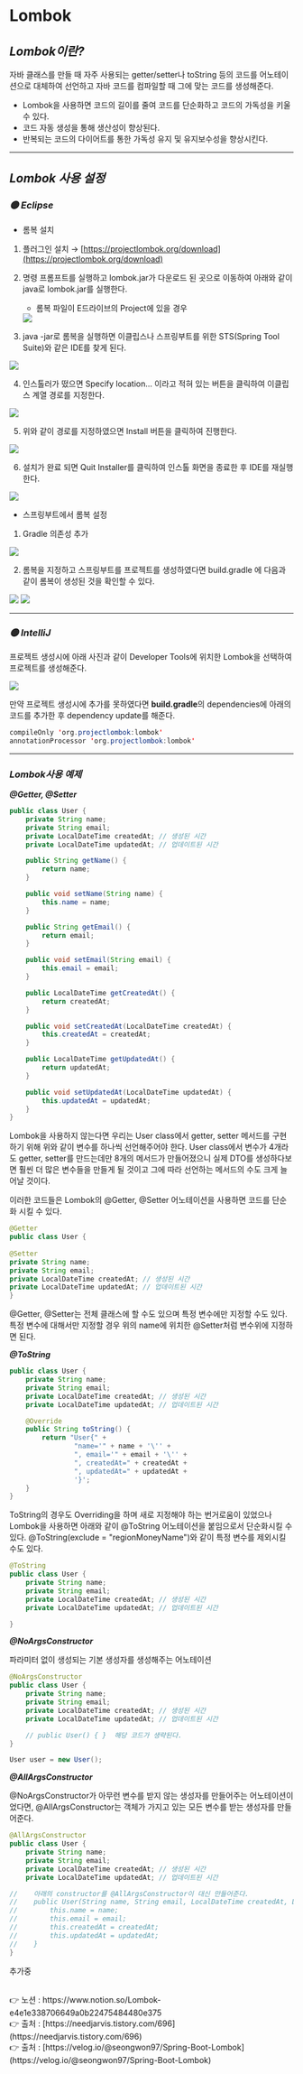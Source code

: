 # Lombok

## *Lombok이란?*

자바 클래스를 만들 때 자주 사용되는 getter/setter나 toString 등의 코드를 어노테이션으로 
대체하여 선언하고 자바 코드를 컴파일할 때 그에 맞는 코드를 생성해준다.

- Lombok을 사용하면 코드의 길이를 줄여 코드를 단순화하고 코드의 가독성을 키울 수 있다.
- 코드 자동 생성을 통해 생산성이 향상된다.
- 반복되는 코드의 다이어트를 통한 가독성 유지 및 유지보수성을 향상시킨다.

---

## *Lombok 사용 설정*

### *🟡 ****Eclipse*****

- 롬복 설치
1. 플러그인 설치 → [https://projectlombok.org/download](https://projectlombok.org/download)
2. 명령 프롬프트를 실행하고 lombok.jar가 다운로드 된 곳으로 이동하여 아래와 같이 java로 lombok.jar를 실행한다.
    - 롬복 파일이 E드라이브의 Project에 있을 경우
    
    <img src="https://s3.us-west-2.amazonaws.com/secure.notion-static.com/9ee1cc85-8197-4947-b1ef-c71acbde6975/Untitled.png?X-Amz-Algorithm=AWS4-HMAC-SHA256&X-Amz-Content-Sha256=UNSIGNED-PAYLOAD&X-Amz-Credential=AKIAT73L2G45EIPT3X45%2F20220616%2Fus-west-2%2Fs3%2Faws4_request&X-Amz-Date=20220616T000504Z&X-Amz-Expires=86400&X-Amz-Signature=0fb711c5a48d0dc6d843bd4a76046bb01425ce1a520323ab7c592afc992a16bc&X-Amz-SignedHeaders=host&response-content-disposition=filename%20%3D%22Untitled.png%22&x-id=GetObject">
    

3. java -jar로 롬복을 실행하면 이클립스나 스프링부트를 위한 STS(Spring Tool Suite)와 같은 IDE를 찾게 된다.

<img src="https://s3.us-west-2.amazonaws.com/secure.notion-static.com/989e0bb7-d174-44d1-8256-eb9d203de2ef/Untitled.png?X-Amz-Algorithm=AWS4-HMAC-SHA256&X-Amz-Content-Sha256=UNSIGNED-PAYLOAD&X-Amz-Credential=AKIAT73L2G45EIPT3X45%2F20220616%2Fus-west-2%2Fs3%2Faws4_request&X-Amz-Date=20220616T000516Z&X-Amz-Expires=86400&X-Amz-Signature=86a04a7e602773585d7f8c438d1aba6dbc1d6ea928483f6d8f02468aab04e78e&X-Amz-SignedHeaders=host&response-content-disposition=filename%20%3D%22Untitled.png%22&x-id=GetObject">

4. 인스톨러가 떴으면 Specify location… 이라고 적혀 있는 버튼을 클릭하여 이클립스 계열 경로를 지정한다.

<img src="https://s3.us-west-2.amazonaws.com/secure.notion-static.com/66fd7d23-e2d6-4c88-9846-33c4a37f4e47/Untitled.png?X-Amz-Algorithm=AWS4-HMAC-SHA256&X-Amz-Content-Sha256=UNSIGNED-PAYLOAD&X-Amz-Credential=AKIAT73L2G45EIPT3X45%2F20220616%2Fus-west-2%2Fs3%2Faws4_request&X-Amz-Date=20220616T000528Z&X-Amz-Expires=86400&X-Amz-Signature=0f19072cf004414acb48c23f2c65edc54a21052944390e6c5af0e3f90b865cc8&X-Amz-SignedHeaders=host&response-content-disposition=filename%20%3D%22Untitled.png%22&x-id=GetObject">

5. 위와 같이 경로를 지정하였으면 Install 버튼을 클릭하여 진행한다.

<img src="https://s3.us-west-2.amazonaws.com/secure.notion-static.com/478c1eab-2b96-45e2-8de9-3efaf033cad7/Untitled.png?X-Amz-Algorithm=AWS4-HMAC-SHA256&X-Amz-Content-Sha256=UNSIGNED-PAYLOAD&X-Amz-Credential=AKIAT73L2G45EIPT3X45%2F20220616%2Fus-west-2%2Fs3%2Faws4_request&X-Amz-Date=20220616T000541Z&X-Amz-Expires=86400&X-Amz-Signature=462c7d48ef2863d165236483a44dfd297cd6639b859e8fcc00f3a1190ff9a8e2&X-Amz-SignedHeaders=host&response-content-disposition=filename%20%3D%22Untitled.png%22&x-id=GetObject">

6. 설치가 완료 되면 Quit Installer를 클릭하여 인스톨 화면을 종료한 후 IDE를 재실행한다.

<img src="https://s3.us-west-2.amazonaws.com/secure.notion-static.com/83e3c0c2-5e7e-4fac-83d1-1468e1accca7/Untitled.png?X-Amz-Algorithm=AWS4-HMAC-SHA256&X-Amz-Content-Sha256=UNSIGNED-PAYLOAD&X-Amz-Credential=AKIAT73L2G45EIPT3X45%2F20220616%2Fus-west-2%2Fs3%2Faws4_request&X-Amz-Date=20220616T000558Z&X-Amz-Expires=86400&X-Amz-Signature=7c3d26ef94205171e281303a217872309c3bf1b6ff9398e6c8e990b3aa1bae55&X-Amz-SignedHeaders=host&response-content-disposition=filename%20%3D%22Untitled.png%22&x-id=GetObject">

- 스프링부트에서 롬복 설정
1. Gradle 의존성 추가

<img src="https://s3.us-west-2.amazonaws.com/secure.notion-static.com/6c51b3fe-a0c7-45a7-9b28-ca0335f86f03/Untitled.png?X-Amz-Algorithm=AWS4-HMAC-SHA256&X-Amz-Content-Sha256=UNSIGNED-PAYLOAD&X-Amz-Credential=AKIAT73L2G45EIPT3X45%2F20220616%2Fus-west-2%2Fs3%2Faws4_request&X-Amz-Date=20220616T000611Z&X-Amz-Expires=86400&X-Amz-Signature=033b092c56b68a1d0a9e72354d0f64f6bededc0c277fc65a45ec599e9ca69792&X-Amz-SignedHeaders=host&response-content-disposition=filename%20%3D%22Untitled.png%22&x-id=GetObject">

2. 롬복을 지정하고 스프링부트를 프로젝트를 생성하였다면 build.gradle 에 다음과 같이 롬복이 생성된 것을 확인할 수 있다.

<img src="https://s3.us-west-2.amazonaws.com/secure.notion-static.com/bf1698c7-f00e-415b-bd66-c62e384ea697/Untitled.png?X-Amz-Algorithm=AWS4-HMAC-SHA256&X-Amz-Content-Sha256=UNSIGNED-PAYLOAD&X-Amz-Credential=AKIAT73L2G45EIPT3X45%2F20220616%2Fus-west-2%2Fs3%2Faws4_request&X-Amz-Date=20220616T000625Z&X-Amz-Expires=86400&X-Amz-Signature=702ff559e5aafa835c9a8c4f977328adc579a00abca6222baa9f9662843145ba&X-Amz-SignedHeaders=host&response-content-disposition=filename%20%3D%22Untitled.png%22&x-id=GetObject">

<img src="https://s3.us-west-2.amazonaws.com/secure.notion-static.com/0f1294af-7193-4324-a1e4-87ddce05782c/Untitled.png?X-Amz-Algorithm=AWS4-HMAC-SHA256&X-Amz-Content-Sha256=UNSIGNED-PAYLOAD&X-Amz-Credential=AKIAT73L2G45EIPT3X45%2F20220616%2Fus-west-2%2Fs3%2Faws4_request&X-Amz-Date=20220616T000656Z&X-Amz-Expires=86400&X-Amz-Signature=45f4d7d339125ab54ef940e47dfef3d324ff58f29612336cde1d38552742cba0&X-Amz-SignedHeaders=host&response-content-disposition=filename%20%3D%22Untitled.png%22&x-id=GetObject">

---

### *🟡 IntelliJ*

프로젝트 생성시에 아래 사진과 같이 Developer Tools에 위치한 Lombok을 선택하여 프로젝트를 생성해준다.

<img src="https://s3.us-west-2.amazonaws.com/secure.notion-static.com/8d3aade2-7bf1-46f0-a3e3-686e2824dfc6/Untitled.png?X-Amz-Algorithm=AWS4-HMAC-SHA256&X-Amz-Content-Sha256=UNSIGNED-PAYLOAD&X-Amz-Credential=AKIAT73L2G45EIPT3X45%2F20220616%2Fus-west-2%2Fs3%2Faws4_request&X-Amz-Date=20220616T000706Z&X-Amz-Expires=86400&X-Amz-Signature=59f1a45a05927fdeccc0f2a875c851907198b6b9e2713abb919f7e6ca892cbdc&X-Amz-SignedHeaders=host&response-content-disposition=filename%20%3D%22Untitled.png%22&x-id=GetObject">

만약 프로젝트 생성시에 추가를 못하였다면 **build.gradle**의 dependencies에 아래의 코드를 추가한 후 dependency update를 해준다.

```java
compileOnly 'org.projectlombok:lombok'
annotationProcessor 'org.projectlombok:lombok'
```

---

### ***Lombok사용 예제***

***@Getter, @Setter***

```java
public class User {
    private String name;
    private String email;
    private LocalDateTime createdAt; // 생성된 시간
    private LocalDateTime updatedAt; // 업데이트된 시간

    public String getName() {
        return name;
    }

    public void setName(String name) {
        this.name = name;
    }

    public String getEmail() {
        return email;
    }

    public void setEmail(String email) {
        this.email = email;
    }

    public LocalDateTime getCreatedAt() {
        return createdAt;
    }

    public void setCreatedAt(LocalDateTime createdAt) {
        this.createdAt = createdAt;
    }

    public LocalDateTime getUpdatedAt() {
        return updatedAt;
    }

    public void setUpdatedAt(LocalDateTime updatedAt) {
        this.updatedAt = updatedAt;
    }
}
```

Lombok을 사용하지 않는다면 우리는 User class에서 getter, setter 메서드를 구현하기 위해 
위와 같이 변수를 하나씩 선언해주어야 한다. User class에서 변수가 4개라도 getter, setter를 만드는데만 8개의 메서드가 만들어졌으니 실제 DTO를 생성하다보면 훨씬 더 많은 변수들을 만들게 될 것이고 그에 따라 선언하는 메서드의 수도 크게 늘어날 것이다.

이러한 코드들은 Lombok의 @Getter, @Setter 어노테이션을 사용하면 코드를 단순화 시킬 수 있다.

```java
@Getter
public class User {
    
@Setter
private String name;
private String email;
private LocalDateTime createdAt; // 생성된 시간
private LocalDateTime updatedAt; // 업데이트된 시간
}
```

@Getter, @Setter는 전체 클래스에 할 수도 있으며 특정 변수에만 지정할 수도 있다. 특정 변수에 
대해서만 지정할 경우 위의 name에 위치한 @Setter처럼 변수위에 지정하면 된다.

***@ToString***

```java
public class User {
    private String name;
    private String email;
    private LocalDateTime createdAt; // 생성된 시간
    private LocalDateTime updatedAt; // 업데이트된 시간

    @Override
    public String toString() {
        return "User{" +
                "name='" + name + '\'' +
                ", email='" + email + '\'' +
                ", createdAt=" + createdAt +
                ", updatedAt=" + updatedAt +
                '}';
    }
}
```

ToString의 경우도 Overriding을 하며 새로 지정해야 하는 번거로움이 있었으나 Lombok을 사용하면 아래와 같이 @ToString 어노테이션을 붙임으로서 단순화시킬 수 있다. 
@ToString(exclude = "regionMoneyName")와 같이 특정 변수를 제외시킬 수도 있다.

```java
@ToString
public class User {
    private String name;
    private String email;
    private LocalDateTime createdAt; // 생성된 시간
    private LocalDateTime updatedAt; // 업데이트된 시간

}
```

***@NoArgsConstructor***

파라미터 없이 생성되는 기본 생성자를 생성해주는 어노테이션

```java
@NoArgsConstructor
public class User {
    private String name;
    private String email;
    private LocalDateTime createdAt; // 생성된 시간
    private LocalDateTime updatedAt; // 업데이트된 시간

    // public User() { }  해당 코드가 생략된다.
}

User user = new User();
```

***@AllArgsConstructor***

@NoArgsConstructor가 아무런 변수를 받지 않는 생성자를 만들어주는 어노테이션이었다면,
@AllArgsConstructor는 객체가 가지고 있는 모든 변수를 받는 생성자를 만들어준다.

```java
@AllArgsConstructor
public class User {
    private String name;
    private String email;
    private LocalDateTime createdAt; // 생성된 시간
    private LocalDateTime updatedAt; // 업데이트된 시간

//    아래의 constructor를 @AllArgsConstructor이 대신 만들어준다.
//    public User(String name, String email, LocalDateTime createdAt, LocalDateTime updatedAt) {
//        this.name = name;
//        this.email = email;
//        this.createdAt = createdAt;
//        this.updatedAt = updatedAt;
//    }
}
```

추가중

<br>
👉 노션 : https://www.notion.so/Lombok-e4e1e338706649a0b22475484480e375
<br>
👉 출처 : [https://needjarvis.tistory.com/696](https://needjarvis.tistory.com/696)
<br>
👉 출처 : [https://velog.io/@seongwon97/Spring-Boot-Lombok](https://velog.io/@seongwon97/Spring-Boot-Lombok)
